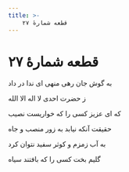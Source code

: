 ```yaml
---
title: >-
    قطعه شمارهٔ ۲۷
---
```

# قطعه شمارهٔ ۲۷

<div class="b" id="bn1"><div class="m1"><p>به گوش جان رهی منهی ای ندا در داد</p></div>
<div class="m2"><p>ز حضرت احدی لا اله الا الله</p></div></div>
<div class="b" id="bn2"><div class="m1"><p>که ای عزیز کسی را که خواریست نصیب</p></div>
<div class="m2"><p>حقیقت آنکه نیابد به زور منصب و جاه</p></div></div>
<div class="b" id="bn3"><div class="m1"><p>به آب زمزم و کوثر سفید نتوان کرد</p></div>
<div class="m2"><p>گلیم بخت کسی را که بافتند سیاه</p></div></div>